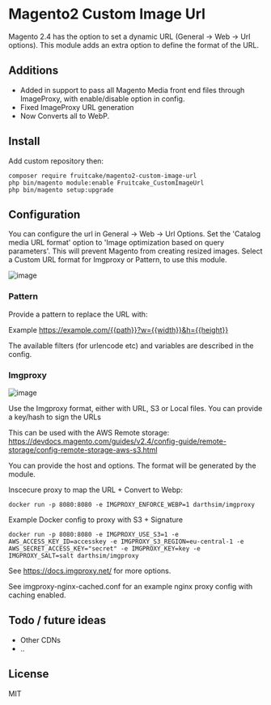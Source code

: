 # Magento2 Custom Image Url

Magento 2.4 has the option to set a dynamic URL (General -> Web -> Url options). 
This module adds an extra option to define the format of the URL.

## Additions
 - Added in support to pass all Magento Media front end files through ImageProxy, with enable/disable option in config.
 - Fixed ImageProxy URL generation
 - Now Converts all to WebP.
   
## Install

Add custom repository then:

```
composer require fruitcake/magento2-custom-image-url
php bin/magento module:enable Fruitcake_CustomImageUrl
php bin/magento setup:upgrade
```

## Configuration

You can configure the url in General -> Web -> Url Options. Set the 'Catalog media URL format' option to 'Image optimization based on query parameters'. 
This will prevent Magento from creating resized images. Select a Custom URL format for Imgproxy or Pattern, to use this module.

![image](https://user-images.githubusercontent.com/973269/108608605-6cbe5b00-73c8-11eb-90dd-37777dc5d64c.png)


### Pattern

Provide a pattern to replace the URL with:

Example https://example.com/{{path}}?w={{width}}&h={{height}}

The available filters (for urlencode etc) and variables are described in the config.

### Imgproxy

![image](https://user-images.githubusercontent.com/973269/108608636-94152800-73c8-11eb-88bc-da2d6b4ed4c0.png)


Use the Imgproxy format, either with URL, S3 or Local files. You can provide a key/hash to sign the URLs

This can be used with the AWS Remote storage: https://devdocs.magento.com/guides/v2.4/config-guide/remote-storage/config-remote-storage-aws-s3.html

You can provide the host and options. The format will be generated by the module.

Inscecure proxy to map the URL + Convert to Webp:

`docker run -p 8080:8080 -e IMGPROXY_ENFORCE_WEBP=1 darthsim/imgproxy`

Example Docker config to proxy with S3 + Signature

`docker run -p 8080:8080 -e IMGPROXY_USE_S3=1 -e AWS_ACCESS_KEY_ID=accesskey -e IMGPROXY_S3_REGION=eu-central-1 -e AWS_SECRET_ACCESS_KEY="secret" -e IMGPROXY_KEY=key -e IMGPROXY_SALT=salt darthsim/imgproxy`

See https://docs.imgproxy.net/ for more options.

See imgproxy-nginx-cached.conf for an example nginx proxy config with caching enabled.

## Todo / future ideas

 - Other CDNs
 - ..


## License

MIT
